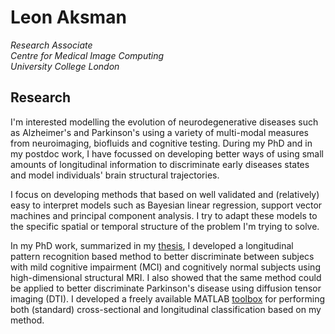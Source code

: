 # Leon Aksman
*Research Associate <br/>
Centre for Medical Image Computing <br/>
University College London* <br/>

## Research

I'm interested modelling the evolution of neurodegenerative diseases such as Alzheimer's and Parkinson's using a variety of multi-modal measures from neuroimaging, biofluids and cognitive testing. During my PhD and in my postdoc work, I have focussed on developing better ways of using small amounts of longitudinal information to discriminate early diseases states and model individuals' brain structural trajectories. 

I focus on developing methods that based on well validated and (relatively) easy to interpret models such as Bayesian linear regression, support vector machines and principal component analysis. I try to adapt these models to the specific spatial or temporal structure of the problem I'm trying to solve.

In my PhD work, summarized in my [thesis](https://kclpure.kcl.ac.uk/portal/en/theses/longitudinal-neuroimaging-features-for-discriminating-early-neurodegeneration(ac3aefdc-0cf2-4405-9edd-69e263129bdf).html), I developed a longitudinal pattern recognition based method to better discriminate between subjecs with mild cognitive impairment (MCI) and cognitively normal subjects using high-dimensional structural MRI. I also showed that the same method could be applied to better discriminate Parkinson's disease using diffusion tensor imaging (DTI). I developed a freely available MATLAB [toolbox](https://github.com/LeonAksman/lpr) for performing both (standard) cross-sectional and longitudinal classification based on my method. 
